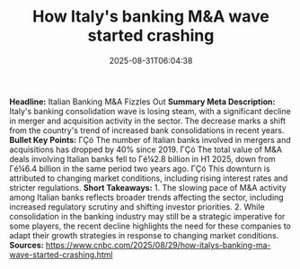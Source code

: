 ﻿---
title: "How Italy's banking M&A wave started crashing"
date: "2025-08-31T06:04:38"
category: "Markets"
summary: ""
slug: "how italys banking ma wave started crashing"
source_urls:
  - "https://www.cnbc.com/2025/08/29/how-italys-banking-ma-wave-started-crashing.html"
seo:
  title: "How Italy's banking M&A wave started crashing | Hash n Hedge"
  description: ""
  keywords: ["news", "markets", "brief"]
---
**Headline:** Italian Banking M&A Fizzles Out  **Summary Meta Description:** Italy's banking consolidation wave is losing steam, with a significant decline in merger and acquisition activity in the sector. The decrease marks a shift from the country's trend of increased bank consolidations in recent years.  **Bullet Key Points:**  ΓÇó The number of Italian banks involved in mergers and acquisitions has dropped by 40% since 2019. ΓÇó The total value of M&A deals involving Italian banks fell to Γé¼2.8 billion in H1 2025, down from Γé¼6.4 billion in the same period two years ago. ΓÇó This downturn is attributed to changing market conditions, including rising interest rates and stricter regulations.  **Short Takeaways:**  1. The slowing pace of M&A activity among Italian banks reflects broader trends affecting the sector, including increased regulatory scrutiny and shifting investor priorities. 2. While consolidation in the banking industry may still be a strategic imperative for some players, the recent decline highlights the need for these companies to adapt their growth strategies in response to changing market conditions.  **Sources:** https://www.cnbc.com/2025/08/29/how-italys-banking-ma-wave-started-crashing.html 
